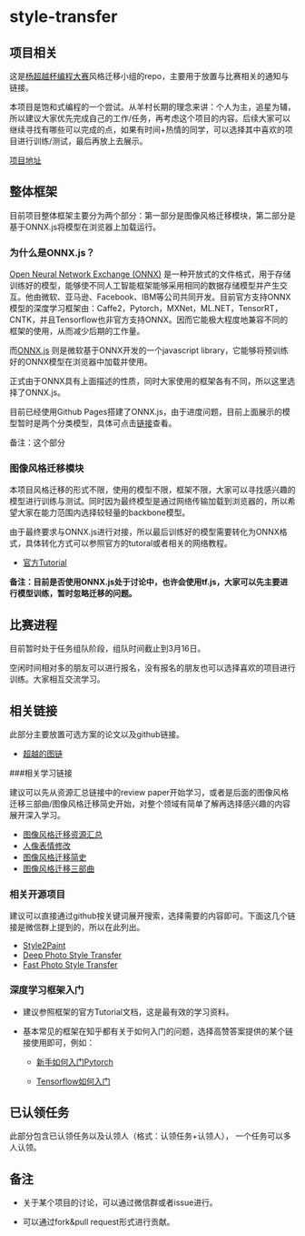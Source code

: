 # style-transfer

## 项目相关

这是[杨超越杯编程大赛](https://github.com/ccyyycy/ycy)风格迁移小组的repo，主要用于放置与比赛相关的通知与链接。

本项目是饱和式编程的一个尝试。从羊村长期的理念来讲：个人为主，追星为辅，所以建议大家优先完成自己的工作/任务，再考虑这个项目的内容。后续大家可以继续寻找有哪些可以完成的点，如果有时间+热情的同学，可以选择其中喜欢的项目进行训练/测试，最后再放上去展示。

[项目地址](https://ycy-cup-style-transfer.github.io)





## 整体框架

目前项目整体框架主要分为两个部分：第一部分是图像风格迁移模块，第二部分是基于ONNX.js将模型在浏览器上加载运行。

### 为什么是ONNX.js？

[Open Neural Network Exchange (ONNX)](https://onnx.ai) 是一种开放式的文件格式，用于存储训练好的模型，能够使不同人工智能框架能够采用相同的数据存储模型并产生交互。他由微软、亚马逊、Facebook、IBM等公司共同开发。目前官方支持ONNX模型的深度学习框架由：Caffe2，Pytorch，MXNet，ML.NET，TensorRT，CNTK，并且Tensorflow也非官方支持ONNX。因而它能极大程度地兼容不同的框架的使用，从而减少后期的工作量。

而[ONNX.js](https://github.com/Microsoft/onnxjs) 则是微软基于ONNX开发的一个javascript library，它能够将预训练好的ONNX模型在浏览器中加载并使用。

正式由于ONNX具有上面描述的性质，同时大家使用的框架各有不同，所以这里选择了ONNX.js。

目前已经使用Github Pages搭建了ONNX.js，由于进度问题，目前上面展示的模型暂时是两个分类模型，具体可点击[链接](https://ycy-cup-style-transfer.github.io)查看。

备注：这个部分



### 图像风格迁移模块

本项目风格迁移的形式不限，使用的模型不限，框架不限，大家可以寻找感兴趣的模型进行训练与测试。同时因为最终模型是通过网络传输加载到浏览器的，所以希望大家在能力范围内选择较轻量的backbone模型。

由于最终要求与ONNX.js进行对接，所以最后训练好的模型需要转化为ONNX格式，具体转化方式可以参照官方的tutoral或者相关的网络教程。

- [官方Tutorial](https://github.com/onnx/tutorials)



**备注：目前是否使用ONNX.js处于讨论中，也许会使用tf.js，大家可以先主要进行模型训练，暂时忽略迁移的问题。**



## 比赛进程

目前暂时处于任务组队阶段，组队时间截止到3月16日。

空闲时间相对多的朋友可以进行报名，没有报名的朋友也可以选择喜欢的项目进行训练。大家相互交流学习。





## 相关链接

此部分主要放置可选方案的论文以及github链接。

- [超越的图链](https://github.com/ccyyycy/ycy/blob/master/超越图链)



###相关学习链接 

建议可以先从资源汇总链接中的review paper开始学习，或者是后面的图像风格迁移三部曲/图像风格迁移简史开始，对整个领域有简单了解再选择感兴趣的内容展开深入学习。

- [图像风格迁移资源汇总](https://github.com/ycjing/Neural-Style-Transfer-Papers)
- [人像表情修改](https://zhuanlan.zhihu.com/p/40803572)
- [图像风格迁移简史](https://zhuanlan.zhihu.com/p/26746283)
- [图像风格迁移三部曲](https://zhuanlan.zhihu.com/p/36238178)



### 相关开源项目

建议可以直接通过github按关键词展开搜索，选择需要的内容即可。下面这几个链接是微信群上提到的，所以在此列出。

- [Style2Paint]( https://style2paints.github.io/README_zh)
- [Deep Photo Style Transfer](https://github.com/luanfujun/deep-photo-styletransfer)
- [Fast Photo Style Transfer](https://github.com/NVIDIA/FastPhotoStyle)



### 深度学习框架入门

- 建议参照框架的官方Tutorial文档，这是最有效的学习资料。

- 基本常见的框架在知乎都有关于如何入门的问题，选择高赞答案提供的某个链接使用即可，例如：

  - [新手如何入门Pytorch](https://www.zhihu.com/question/55720139)

  - [Tensorflow如何入门](https://www.zhihu.com/question/49909565)

    



## 已认领任务

此部分包含已认领任务以及认领人（格式：认领任务+认领人）， 一个任务可以多人认领。





## 备注

- 关于某个项目的讨论，可以通过微信群或者issue进行。

- 可以通过fork&pull request形式进行贡献。

  



